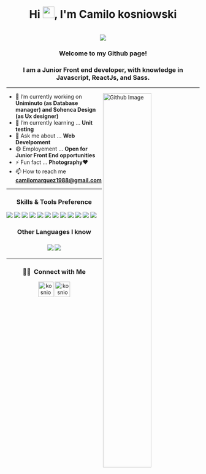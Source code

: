 

<h1 align="center">Hi <img src="https://raw.githubusercontent.com/iampavangandhi/iampavangandhi/master/gifs/Hi.gif" width="30px">, I'm Camilo kosniowski</h1>
 <p align="center"><br/>
   <a href="https://www.linkedin.com/in/camilokosniowski/">
    <img src="https://img.shields.io/badge/linkedin-kosniowski-blue">
  </a>

<h3 align="center">Welcome to my Github page!</h3>

<h3 align="center">I am a Junior Front end developer, with knowledge in Javascript, ReactJs, and Sass. </h3>

---

<img width="50%" align="right" alt="Github Image" src="https://raw.githubusercontent.com/onimur/.github/master/.resources/git-header.svg" />

- 🔭 I’m currently working on **Uniminuto (as Database manager) and Sohenca Design (as Ux designer)**
- 🌱 I’m currently learning ... **Unit testing**
- 💬 Ask me about ... **Web Develpoment**
- 😄 Employement ... **Open for Junior Front End opportunities**
- ⚡ Fun fact ... **Photography**❤
- 📫 How to reach me **camilomarquez1988@gmail.com**
---
<h3 align="center">Skills & Tools Preference</h3>

<img src = "https://img.shields.io/badge/-HTML5-E34F26?style=flat&logo=html5&logoColor=white"> <img src = "https://img.shields.io/badge/-CSS3-1572B6?style=flat&logo=css3&logoColor=white">
<img src="https://img.shields.io/badge/-Bootstrap-563D7C?style=flat&logo=bootstrap&logoColor=white">
<img src="https://img.shields.io/badge/-JavaScript-eed718?style=flat&logo=javascript&logoColor=ffffff">
<img src="https://img.shields.io/badge/-Sass-cc6699?style=flat&logo=sass&logoColor=ffffff">
<img src="https://img.shields.io/badge/-React-000000?style=flat&logo=react&logoColor=00c8ff">
<img src="https://img.shields.io/badge/-MySQL-F29111?style=flat&logo=mysql&logoColor=FFFFFF">
<img src="https://img.shields.io/badge/-Node.js-3C873A?style=flat&logo=Node.js&logoColor=white">
<img src="https://img.shields.io/badge/-Firebase-FFA611?style=flat&logo=firebase&logoColor=FFFFFF">
<img src="http://img.shields.io/badge/-Git-F1502F?style=flat&logo=git&logoColor=FFFFFF">
<img src="http://img.shields.io/badge/-Github-000000?style=flat&logo=github&logoColor=FFFFFF">
<img src="http://img.shields.io/badge/-VS%20Code-007ACC?style=flat&logo=visual%20studio%20code&logoColor=white">

<h3 align="center">Other Languages I know</h3>
<h3 align="center"><img src="http://img.shields.io/badge/-Java-F89820?style=flat&logo=java&logoColor=white"> <img src="https://img.shields.io/badge/-Python-black?style=flat&logo=python&logoColor=white"> </h3>

---

<h3 align="center"> 🤝🏻 &nbsp;Connect with Me </h3>

 
<p align="center">
<a href=https://twitter.com/kosniowski target="blank"><img align="center" src=https://cdn.jsdelivr.net/npm/simple-icons@3.0.1/icons/twitter.svg alt="kosniowski" height="40" width="40" /></a>
<a href=https://www.instagram.com/kosniowski_1988 target="blank"><img align="center" src=https://cdn.jsdelivr.net/npm/simple-icons@3.0.1/icons/instagram.svg alt="kosniowski_1988" height="40" width="40" /></a>
</p>







